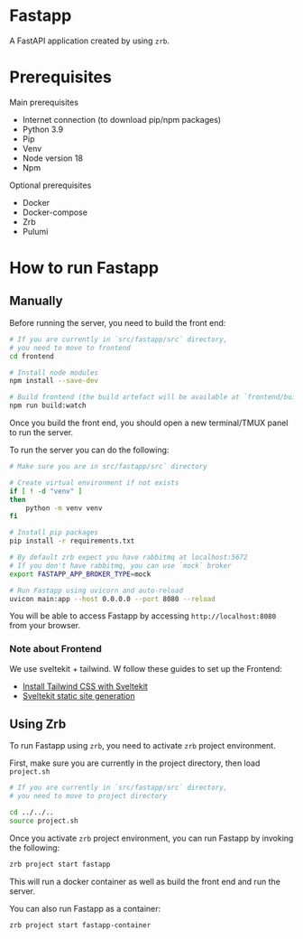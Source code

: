 # Fastapp

A FastAPI application created by using `zrb`.

# Prerequisites

Main prerequisites

- Internet connection (to download pip/npm packages)
- Python 3.9
- Pip
- Venv
- Node version 18
- Npm

Optional prerequisites

- Docker
- Docker-compose
- Zrb
- Pulumi

# How to run Fastapp


## Manually

Before running the server, you need to build the front end:

```bash
# If you are currently in `src/fastapp/src` directory,
# you need to move to frontend
cd frontend

# Install node modules
npm install --save-dev

# Build frontend (the build artefact will be available at `frontend/build`)
npm run build:watch
```

Once you build the front end, you should open a new terminal/TMUX panel to run the server.

To run the server you can do the following:

```bash
# Make sure you are in src/fastapp/src` directory

# Create virtual environment if not exists
if [ ! -d "venv" ]
then
    python -m venv venv
fi

# Install pip packages
pip install -r requirements.txt

# By default zrb expect you have rabbitmq at localhost:5672
# If you don't have rabbitmq, you can use `mock` broker
export FASTAPP_APP_BROKER_TYPE=mock

# Run Fastapp using uvicorn and auto-reload
uvicon main:app --host 0.0.0.0 --port 8080 --reload
```

You will be able to access Fastapp by accessing `http://localhost:8080` from your browser.

### Note about Frontend

We use sveltekit + tailwind. W follow these guides to set up the Frontend:

- [Install Tailwind CSS with Sveltekit](https://tailwindcss.com/docs/guides/sveltekit)
- [Sveltekit static site generation](https://kit.svelte.dev/docs/adapter-static)

## Using Zrb

To run Fastapp using `zrb`, you need to activate `zrb` project environment.

First, make sure you are currently in the project directory, then load `project.sh`

```bash
# If you are currently in `src/fastapp/src` directory,
# you need to move to project directory

cd ../../..
source project.sh
```

Once you activate `zrb` project environment, you can run Fastapp by invoking the following:

```bash
zrb project start fastapp
```

This will run a docker container as well as build the front end and run the server.

You can also run Fastapp as a container:

```bash
zrb project start fastapp-container
```

